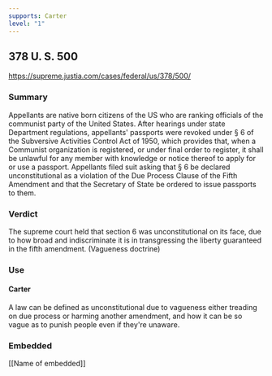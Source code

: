 ```yaml
---
supports: Carter
level: "1"
---
```

## 378 U. S. 500

https://supreme.justia.com/cases/federal/us/378/500/

### Summary
Appellants are native born citizens of the US who are ranking officials of the communist party of the United States. After hearings under state Department regulations, appellants' passports were revoked under § 6 of the Subversive Activities Control Act of 1950, which provides that, when a Communist organization is registered, or under final order to register, it shall be unlawful for any member with knowledge or notice thereof to apply for or use a passport. Appellants filed suit asking that § 6 be declared unconstitutional as a violation of the Due Process Clause of the Fifth Amendment and that the Secretary of State be ordered to issue passports to them.
### Verdict 
The supreme court held that section 6 was unconstitutional on its face, due to how broad and indiscriminate it is in transgressing the liberty guaranteed in the fifth amendment. (Vagueness doctrine) 

### Use
#### Carter
A law can be defined as unconstitutional due to vagueness either treading on due process or harming another amendment, and how it can be so vague as to punish people even if they're unaware.

### Embedded

[[Name of embedded]]